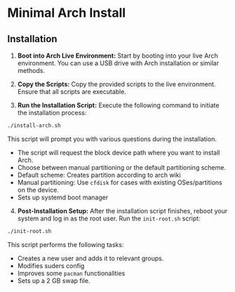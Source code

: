 # Minimal Arch Install

## Installation

1. **Boot into Arch Live Environment:** Start by booting into your live Arch environment. You can use a USB drive with Arch installation or similar methods.

2. **Copy the Scripts:** Copy the provided scripts to the live environment. Ensure that all scripts are executable.

3. **Run the Installation Script:** Execute the following command to initiate the installation process:

```bash
./install-arch.sh
```

This script will prompt you with various questions during the installation.

- The script will request the block device path where you want to install Arch.
- Choose between manual partitioning or the default partitioning scheme.
 - Default scheme: Creates partition according to arch wiki
 - Manual partitioning: Use `cfdisk` for cases with existing OSes/partitions on the device.
- Sets up systemd boot manager


4. **Post-Installation Setup:** After the installation script finishes, reboot your system and log in as the root user. Run the `init-root.sh` script:

```bash
./init-root.sh
```

This script performs the following tasks:
- Creates a new user and adds it to relevant groups.
- Modifies suders config
- Improves some `pacman` functionalities
- Sets up a 2 GB swap file.

